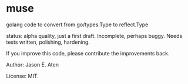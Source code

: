# muse
golang code to convert from go/types.Type to reflect.Type

status: alpha quality, just a first draft. Incomplete, perhaps buggy. Needs
tests written, polishing, hardening.

If you improve this code, please contribute the improvements back.

Author: Jason E. Aten

License: MIT.
